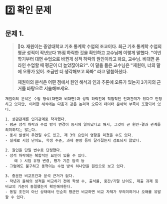 # 2️⃣ 확인 문제

## 문제 1.

> **🧚Q. 재원이는 중앙대학교 기초 통계학 수업의 조교이다. 최근 기초 통계학 수업의 평균 성적이 작년보다 15점 하락한 것을 확인하고 교수님께 이렇게 말했다. "이번 학기부터 대면 수업으로 바뀐게 성적 하락의 원인이라고 봐요, 교수님. 비대면 온라인 수업할 때 평균이 더 높았잖아요?". 이 말을 들은 교수님은 "재원아, 너의 말에 오류가 있어. 조금만 더 생각해보고 와봐" 라고 말씀하셨다.**
>
> **재원이의 분석은 어떤 점에서 원인 해석과 인과 추론에 오류가 있는지 3가지의 근거를 바탕으로 서술해보세요.**

<!--학습한 개념을 활용하여 자유롭게 설명해 보세요. 구체적인 예시를 들어 설명하면 더욱 좋습니다.-->


~~~
재원이의 분석은 수업 형식(대면과 비대면)과 성적 하락간에 직접적인 인과관계가 있다고 단정하고 있지만, 이러한 해석에는 다음과 같은 논리적 오류와 데이터 문해력 부족이 포함되어 있다. 

1. 상관관계를 인과관계로 착각했다. 
- 평균 성적 하락과 수업 방식 변경이 동시에 일어났다고 해서, 그것이 곧 원인-결과 관계를 의미하지는 않는다.
- 동시 발생이 우연일 수도 있고, 제 3의 요인이 영향을 미쳤을 수도 있다. 
- 실제로 시험 난이도, 학생 수준, 과제 분량 등이 달라졌는지 검토되지 않았다. 

2. 원인을 단일 변수로 단정했다.
- 성적 하락에는 복합적인 요인이 있을 수 있다.
	예 ) 시험 유형 변경, 평가 기준 엄격 등
- 그럼에도 불구하고 동혁이는 수업 방식 하나만을 원인으로 보고 있다. 

3. 충분한 비교조건과 분석 근거가 없다. 
- 작년과 올해의 성적을 비교하기 전에 학생 수, 출석률, 중간/기말 난이도, 제출 과제 등 비교의 기준이 동일했는지 확인해야한다. 
- 동일 조건이 아닌 상태에서 단순히 평균만 비교하면 비교 자체가 무의미하거나 오해를 유발할 수 있다. 
~~~
